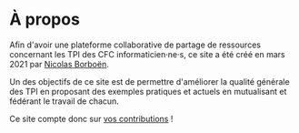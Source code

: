 # À propos

Afin d'avoir une plateforme collaborative de partage de ressources concernant 
les TPI des CFC informaticien·ne·s, ce site a été créé en mars 2021 par 
[Nicolas Borboën](https://github.com/ponsfrilus).

Un des objectifs de ce site est de permettre d'améliorer la qualité générale des
TPI en proposant des exemples pratiques et actuels en mutualisant et fédérant le
travail de chacun.

Ce site compte donc sur [vos contributions](/CONTRIBUTING.md) !
